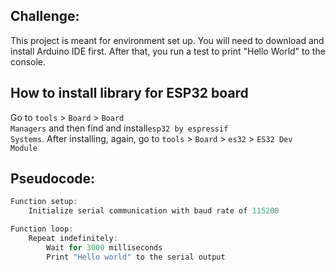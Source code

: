 ## Challenge:

This project is meant for environment set up. You will need to download and install Arduino IDE first. After that, you run a test to print "Hello World" to the console.

## How to install library for ESP32 board

Go to <code>tools</code> > <code>Board</code> > <code>Board Managers</code> and then find and install<code>esp32 by espressif Systems</code>. After installing, again, go to <code>tools</code> > <code>Board</code> > <code>es32</code> > <code>ES32 Dev Module</code>


## Pseudocode:

```cpp
Function setup:
    Initialize serial communication with baud rate of 115200

Function loop:
    Repeat indefinitely:
        Wait for 3000 milliseconds
        Print "Hello world" to the serial output
```